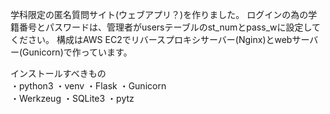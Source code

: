 学科限定の匿名質問サイト(ウェブアプリ？)を作りました。
ログインの為の学籍番号とパスワードは、管理者がusersテーブルのst_numとpass_wに設定してください。
構成はAWS EC2でリバースプロキシサーバー(Nginx)とwebサーバー(Gunicorn)で作っています。

インストールすべきもの
<br>
・python3 ・venv ・Flask ・Gunicorn
<br>
・Werkzeug ・SQLite3 ・pytz
